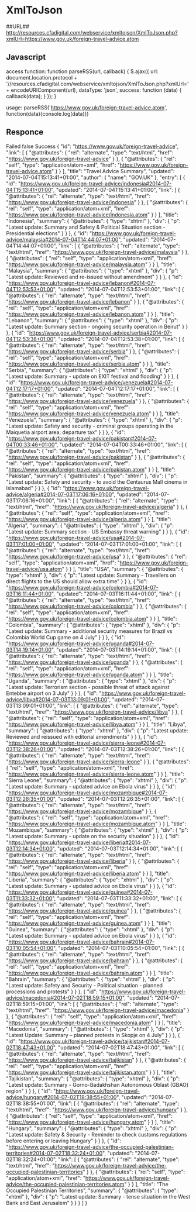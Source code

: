 XmlToJson
========================

##URL##
http://resources.cfadigital.com/webservice/xmltojson/XmlToJson.php?xmlUrl=https://www.gov.uk/foreign-travel-advice.atom

## Javascript ##
access function:
    function parseRSS(url, callback) {
        $.ajax({
            url: document.location.protocol + '//resources.cfadigital.com/webservice/xmltojson/XmlToJson.php?xmlUrl=' + encodeURIComponent(url),
            dataType: 'json',
            success: function (data) {
                callback(data);
            }
        });
    }

usage:
    parseRSS('https://www.gov.uk/foreign-travel-advice.atom', function(data){console.log(data)})

## Responce ##
Failed
false
Success
{
    "id": "https://www.gov.uk/foreign-travel-advice",
    "link": [
        {
            "@attributes": {
                "rel": "alternate",
                "type": "text/html",
                "href": "https://www.gov.uk/foreign-travel-advice"
            }
        },
        {
            "@attributes": {
                "rel": "self",
                "type": "application/atom+xml",
                "href": "https://www.gov.uk/foreign-travel-advice.atom"
            }
        }
    ],
    "title": "Travel Advice Summary",
    "updated": "2014-07-04T15:13:41+01:00",
    "author": {
        "name": "GOV.UK"
    },
    "entry": [
        {
            "id": "https://www.gov.uk/foreign-travel-advice/indonesia#2014-07-04T15:13:41+01:00",
            "updated": "2014-07-04T15:13:41+01:00",
            "link": [
                {
                    "@attributes": {
                        "rel": "alternate",
                        "type": "text/html",
                        "href": "https://www.gov.uk/foreign-travel-advice/indonesia"
                    }
                },
                {
                    "@attributes": {
                        "rel": "self",
                        "type": "application/atom+xml",
                        "href": "https://www.gov.uk/foreign-travel-advice/indonesia.atom"
                    }
                }
            ],
            "title": "Indonesia",
            "summary": {
                "@attributes": {
                    "type": "xhtml"
                },
                "div": {
                    "p": "Latest update: Summary and Safety & Political Situation section - Presidential elections"
                }
            }
        },
        {
            "id": "https://www.gov.uk/foreign-travel-advice/malaysia#2014-07-04T14:44:07+01:00",
            "updated": "2014-07-04T14:44:07+01:00",
            "link": [
                {
                    "@attributes": {
                        "rel": "alternate",
                        "type": "text/html",
                        "href": "https://www.gov.uk/foreign-travel-advice/malaysia"
                    }
                },
                {
                    "@attributes": {
                        "rel": "self",
                        "type": "application/atom+xml",
                        "href": "https://www.gov.uk/foreign-travel-advice/malaysia.atom"
                    }
                }
            ],
            "title": "Malaysia",
            "summary": {
                "@attributes": {
                    "type": "xhtml"
                },
                "div": {
                    "p": "Latest update: Reviewed and re-issued without amendment"
                }
            }
        },
        {
            "id": "https://www.gov.uk/foreign-travel-advice/lebanon#2014-07-04T12:53:53+01:00",
            "updated": "2014-07-04T12:53:53+01:00",
            "link": [
                {
                    "@attributes": {
                        "rel": "alternate",
                        "type": "text/html",
                        "href": "https://www.gov.uk/foreign-travel-advice/lebanon"
                    }
                },
                {
                    "@attributes": {
                        "rel": "self",
                        "type": "application/atom+xml",
                        "href": "https://www.gov.uk/foreign-travel-advice/lebanon.atom"
                    }
                }
            ],
            "title": "Lebanon",
            "summary": {
                "@attributes": {
                    "type": "xhtml"
                },
                "div": {
                    "p": "Latest update: Summary section -  ongoing security operation in Beirut"
                }
            }
        },
        {
            "id": "https://www.gov.uk/foreign-travel-advice/serbia#2014-07-04T12:53:38+01:00",
            "updated": "2014-07-04T12:53:38+01:00",
            "link": [
                {
                    "@attributes": {
                        "rel": "alternate",
                        "type": "text/html",
                        "href": "https://www.gov.uk/foreign-travel-advice/serbia"
                    }
                },
                {
                    "@attributes": {
                        "rel": "self",
                        "type": "application/atom+xml",
                        "href": "https://www.gov.uk/foreign-travel-advice/serbia.atom"
                    }
                }
            ],
            "title": "Serbia",
            "summary": {
                "@attributes": {
                    "type": "xhtml"
                },
                "div": {
                    "p": "Latest update: Summary - update on EXIT festival and flooding"
                }
            }
        },
        {
            "id": "https://www.gov.uk/foreign-travel-advice/venezuela#2014-07-04T12:17:17+01:00",
            "updated": "2014-07-04T12:17:17+01:00",
            "link": [
                {
                    "@attributes": {
                        "rel": "alternate",
                        "type": "text/html",
                        "href": "https://www.gov.uk/foreign-travel-advice/venezuela"
                    }
                },
                {
                    "@attributes": {
                        "rel": "self",
                        "type": "application/atom+xml",
                        "href": "https://www.gov.uk/foreign-travel-advice/venezuela.atom"
                    }
                }
            ],
            "title": "Venezuela",
            "summary": {
                "@attributes": {
                    "type": "xhtml"
                },
                "div": {
                    "p": "Latest update: Safety and security - criminal groups operating in the Maiquetia airport area; departure tax"
                }
            }
        },
        {
            "id": "https://www.gov.uk/foreign-travel-advice/pakistan#2014-07-04T00:33:46+01:00",
            "updated": "2014-07-04T00:33:46+01:00",
            "link": [
                {
                    "@attributes": {
                        "rel": "alternate",
                        "type": "text/html",
                        "href": "https://www.gov.uk/foreign-travel-advice/pakistan"
                    }
                },
                {
                    "@attributes": {
                        "rel": "self",
                        "type": "application/atom+xml",
                        "href": "https://www.gov.uk/foreign-travel-advice/pakistan.atom"
                    }
                }
            ],
            "title": "Pakistan",
            "summary": {
                "@attributes": {
                    "type": "xhtml"
                },
                "div": {
                    "p": "Latest update: Safety and security - to avoid the Centaurus Mall cinema in Islamabad"
                }
            }
        },
        {
            "id": "https://www.gov.uk/foreign-travel-advice/algeria#2014-07-03T17:06:16+01:00",
            "updated": "2014-07-03T17:06:16+01:00",
            "link": [
                {
                    "@attributes": {
                        "rel": "alternate",
                        "type": "text/html",
                        "href": "https://www.gov.uk/foreign-travel-advice/algeria"
                    }
                },
                {
                    "@attributes": {
                        "rel": "self",
                        "type": "application/atom+xml",
                        "href": "https://www.gov.uk/foreign-travel-advice/algeria.atom"
                    }
                }
            ],
            "title": "Algeria",
            "summary": {
                "@attributes": {
                    "type": "xhtml"
                },
                "div": {
                    "p": "Latest update: Summary section - US Embassy threat warning"
                }
            }
        },
        {
            "id": "https://www.gov.uk/foreign-travel-advice/usa#2014-07-03T17:01:00+01:00",
            "updated": "2014-07-03T17:01:00+01:00",
            "link": [
                {
                    "@attributes": {
                        "rel": "alternate",
                        "type": "text/html",
                        "href": "https://www.gov.uk/foreign-travel-advice/usa"
                    }
                },
                {
                    "@attributes": {
                        "rel": "self",
                        "type": "application/atom+xml",
                        "href": "https://www.gov.uk/foreign-travel-advice/usa.atom"
                    }
                }
            ],
            "title": "USA",
            "summary": {
                "@attributes": {
                    "type": "xhtml"
                },
                "div": {
                    "p": "Latest update: Summary - Travellers on direct flights to the US should allow extra time"
                }
            }
        },
        {
            "id": "https://www.gov.uk/foreign-travel-advice/colombia#2014-07-03T16:11:44+01:00",
            "updated": "2014-07-03T16:11:44+01:00",
            "link": [
                {
                    "@attributes": {
                        "rel": "alternate",
                        "type": "text/html",
                        "href": "https://www.gov.uk/foreign-travel-advice/colombia"
                    }
                },
                {
                    "@attributes": {
                        "rel": "self",
                        "type": "application/atom+xml",
                        "href": "https://www.gov.uk/foreign-travel-advice/colombia.atom"
                    }
                }
            ],
            "title": "Colombia",
            "summary": {
                "@attributes": {
                    "type": "xhtml"
                },
                "div": {
                    "p": "Latest update: Summary - additional security measures for Brazil vs Colombia World Cup game on 4 July"
                }
            }
        },
        {
            "id": "https://www.gov.uk/foreign-travel-advice/uganda#2014-07-03T14:19:14+01:00",
            "updated": "2014-07-03T14:19:14+01:00",
            "link": [
                {
                    "@attributes": {
                        "rel": "alternate",
                        "type": "text/html",
                        "href": "https://www.gov.uk/foreign-travel-advice/uganda"
                    }
                },
                {
                    "@attributes": {
                        "rel": "self",
                        "type": "application/atom+xml",
                        "href": "https://www.gov.uk/foreign-travel-advice/uganda.atom"
                    }
                }
            ],
            "title": "Uganda",
            "summary": {
                "@attributes": {
                    "type": "xhtml"
                },
                "div": {
                    "p": "Latest update: Terrorism section - possible threat of attack against Entebbe airport on 3 July"
                }
            }
        },
        {
            "id": "https://www.gov.uk/foreign-travel-advice/libya#2014-07-03T13:09:01+01:00",
            "updated": "2014-07-03T13:09:01+01:00",
            "link": [
                {
                    "@attributes": {
                        "rel": "alternate",
                        "type": "text/html",
                        "href": "https://www.gov.uk/foreign-travel-advice/libya"
                    }
                },
                {
                    "@attributes": {
                        "rel": "self",
                        "type": "application/atom+xml",
                        "href": "https://www.gov.uk/foreign-travel-advice/libya.atom"
                    }
                }
            ],
            "title": "Libya",
            "summary": {
                "@attributes": {
                    "type": "xhtml"
                },
                "div": {
                    "p": "Latest update: Reviewed and reissued with editorial amendments"
                }
            }
        },
        {
            "id": "https://www.gov.uk/foreign-travel-advice/sierra-leone#2014-07-03T12:38:26+01:00",
            "updated": "2014-07-03T12:38:26+01:00",
            "link": [
                {
                    "@attributes": {
                        "rel": "alternate",
                        "type": "text/html",
                        "href": "https://www.gov.uk/foreign-travel-advice/sierra-leone"
                    }
                },
                {
                    "@attributes": {
                        "rel": "self",
                        "type": "application/atom+xml",
                        "href": "https://www.gov.uk/foreign-travel-advice/sierra-leone.atom"
                    }
                }
            ],
            "title": "Sierra Leone",
            "summary": {
                "@attributes": {
                    "type": "xhtml"
                },
                "div": {
                    "p": "Latest update: Summary - updated advice on Ebola virus"
                }
            }
        },
        {
            "id": "https://www.gov.uk/foreign-travel-advice/mozambique#2014-07-03T12:26:35+01:00",
            "updated": "2014-07-03T12:26:35+01:00",
            "link": [
                {
                    "@attributes": {
                        "rel": "alternate",
                        "type": "text/html",
                        "href": "https://www.gov.uk/foreign-travel-advice/mozambique"
                    }
                },
                {
                    "@attributes": {
                        "rel": "self",
                        "type": "application/atom+xml",
                        "href": "https://www.gov.uk/foreign-travel-advice/mozambique.atom"
                    }
                }
            ],
            "title": "Mozambique",
            "summary": {
                "@attributes": {
                    "type": "xhtml"
                },
                "div": {
                    "p": "Latest update: Summary - update on the security situation"
                }
            }
        },
        {
            "id": "https://www.gov.uk/foreign-travel-advice/liberia#2014-07-03T12:14:34+01:00",
            "updated": "2014-07-03T12:14:34+01:00",
            "link": [
                {
                    "@attributes": {
                        "rel": "alternate",
                        "type": "text/html",
                        "href": "https://www.gov.uk/foreign-travel-advice/liberia"
                    }
                },
                {
                    "@attributes": {
                        "rel": "self",
                        "type": "application/atom+xml",
                        "href": "https://www.gov.uk/foreign-travel-advice/liberia.atom"
                    }
                }
            ],
            "title": "Liberia",
            "summary": {
                "@attributes": {
                    "type": "xhtml"
                },
                "div": {
                    "p": "Latest update: Summary - updated advice on Ebola virus"
                }
            }
        },
        {
            "id": "https://www.gov.uk/foreign-travel-advice/guinea#2014-07-03T11:33:32+01:00",
            "updated": "2014-07-03T11:33:32+01:00",
            "link": [
                {
                    "@attributes": {
                        "rel": "alternate",
                        "type": "text/html",
                        "href": "https://www.gov.uk/foreign-travel-advice/guinea"
                    }
                },
                {
                    "@attributes": {
                        "rel": "self",
                        "type": "application/atom+xml",
                        "href": "https://www.gov.uk/foreign-travel-advice/guinea.atom"
                    }
                }
            ],
            "title": "Guinea",
            "summary": {
                "@attributes": {
                    "type": "xhtml"
                },
                "div": {
                    "p": "Latest update:  Summary - updated advice on Ebola virus"
                }
            }
        },
        {
            "id": "https://www.gov.uk/foreign-travel-advice/bahrain#2014-07-03T10:05:54+01:00",
            "updated": "2014-07-03T10:05:54+01:00",
            "link": [
                {
                    "@attributes": {
                        "rel": "alternate",
                        "type": "text/html",
                        "href": "https://www.gov.uk/foreign-travel-advice/bahrain"
                    }
                },
                {
                    "@attributes": {
                        "rel": "self",
                        "type": "application/atom+xml",
                        "href": "https://www.gov.uk/foreign-travel-advice/bahrain.atom"
                    }
                }
            ],
            "title": "Bahrain",
            "summary": {
                "@attributes": {
                    "type": "xhtml"
                },
                "div": {
                    "p": "Latest update:  Safety and Security - Political situation - planned processions and protests"
                }
            }
        },
        {
            "id": "https://www.gov.uk/foreign-travel-advice/macedonia#2014-07-02T18:59:15+01:00",
            "updated": "2014-07-02T18:59:15+01:00",
            "link": [
                {
                    "@attributes": {
                        "rel": "alternate",
                        "type": "text/html",
                        "href": "https://www.gov.uk/foreign-travel-advice/macedonia"
                    }
                },
                {
                    "@attributes": {
                        "rel": "self",
                        "type": "application/atom+xml",
                        "href": "https://www.gov.uk/foreign-travel-advice/macedonia.atom"
                    }
                }
            ],
            "title": "Macedonia",
            "summary": {
                "@attributes": {
                    "type": "xhtml"
                },
                "div": {
                    "p": "Latest Update: Summary – planned protests in Skopje on 4 July"
                }
            }
        },
        {
            "id": "https://www.gov.uk/foreign-travel-advice/tajikistan#2014-07-02T18:47:43+01:00",
            "updated": "2014-07-02T18:47:43+01:00",
            "link": [
                {
                    "@attributes": {
                        "rel": "alternate",
                        "type": "text/html",
                        "href": "https://www.gov.uk/foreign-travel-advice/tajikistan"
                    }
                },
                {
                    "@attributes": {
                        "rel": "self",
                        "type": "application/atom+xml",
                        "href": "https://www.gov.uk/foreign-travel-advice/tajikistan.atom"
                    }
                }
            ],
            "title": "Tajikistan",
            "summary": {
                "@attributes": {
                    "type": "xhtml"
                },
                "div": {
                    "p": "Latest update: Summary - Gorno-Badakhshan Autonomous Oblast (GBAO) region"
                }
            }
        },
        {
            "id": "https://www.gov.uk/foreign-travel-advice/hungary#2014-07-02T18:38:55+01:00",
            "updated": "2014-07-02T18:38:55+01:00",
            "link": [
                {
                    "@attributes": {
                        "rel": "alternate",
                        "type": "text/html",
                        "href": "https://www.gov.uk/foreign-travel-advice/hungary"
                    }
                },
                {
                    "@attributes": {
                        "rel": "self",
                        "type": "application/atom+xml",
                        "href": "https://www.gov.uk/foreign-travel-advice/hungary.atom"
                    }
                }
            ],
            "title": "Hungary",
            "summary": {
                "@attributes": {
                    "type": "xhtml"
                },
                "div": {
                    "p": "Latest update: Safety & Security - Reminder to check customs regulations before entering or leaving Hungary"
                }
            }
        },
        {
            "id": "https://www.gov.uk/foreign-travel-advice/the-occupied-palestinian-territories#2014-07-02T18:32:24+01:00",
            "updated": "2014-07-02T18:32:24+01:00",
            "link": [
                {
                    "@attributes": {
                        "rel": "alternate",
                        "type": "text/html",
                        "href": "https://www.gov.uk/foreign-travel-advice/the-occupied-palestinian-territories"
                    }
                },
                {
                    "@attributes": {
                        "rel": "self",
                        "type": "application/atom+xml",
                        "href": "https://www.gov.uk/foreign-travel-advice/the-occupied-palestinian-territories.atom"
                    }
                }
            ],
            "title": "The Occupied Palestinian Territories",
            "summary": {
                "@attributes": {
                    "type": "xhtml"
                },
                "div": {
                    "p": "Latest update: Summary - tense situation in the West Bank and East Jerusalem"
                }
            }
        }
    ]
}
